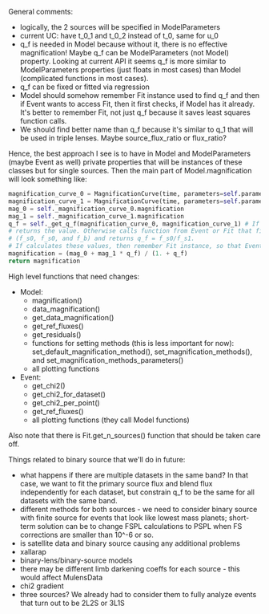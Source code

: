 General comments:

* logically, the 2 sources will be specified in ModelParameters
* current UC: have t\_0\_1 and t\_0\_2 instead of t\_0, same for u\_0
* q\_f is needed in Model because without it, there is no effective magnification! Maybe q\_f can be ModelParameters (not Model) property. Looking at current API it seems q\_f is more similar to ModelParameters properties (just floats in most cases) than Model (complicated functions in most cases). 
* q\_f can be fixed or fitted via regression
* Model should somehow remember Fit instance used to find q\_f and then if Event wants to access Fit, then it first checks, if Model has it already. It's better to remember Fit, not just q\_f because it saves least squares function calls.
* We should find better name than q\_f because it's similar to q\_1 that will be used in triple lenses. Maybe source\_flux\_ratio or flux\_ratio?


Hence, the best approach I see is to have in Model and ModelParameters (maybe Event as well) private properties that will be instances of these classes but for single sources. Then the main part of Model.magnification will look something like:

```python
magnification_curve_0 = MagnificationCurve(time, parameters=self.parameters_source_0, ...)
magnification_curve_1 = MagnificationCurve(time, parameters=self.parameters_source_1, ...)
mag_0 = self._magnification_curve_0.magnification
mag_1 = self._magnification_curve_1.magnification
q_f = self._get_q_f(magnification_curve_0, magnification_curve_1) # If fixed, then just 
# returns the value. Otherwise calls function from Event or Fit that finds all 3 fluxes 
# (f_s0, f_s0, and f_b) and returns q_f = f_s0/f_s1.
# If calculates these values, then remember Fit instance, so that Event can access it; think about when to reset this Fit instance.
magnification = (mag_0 + mag_1 * q_f) / (1. + q_f)
return magnification
```

High level functions that need changes:

* Model:
  * magnification()
  * data\_magnification()
  * get\_data\_magnification()
  * get\_ref\_fluxes()
  * get\_residuals()
  * functions for setting methods (this is less important for now): set\_default\_magnification\_method(), set\_magnification\_methods(), and set\_magnification\_methods\_parameters()
  * all plotting functions
* Event:
  * get\_chi2()
  * get\_chi2\_for\_dataset()
  * get\_chi2\_per\_point()
  * get\_ref\_fluxes()
  * all plotting functions (they call Model functions)

Also note that there is Fit.get\_n\_sources() function that should be taken care off.

Things related to binary source that we'll do in future:

* what happens if there are multiple datasets in the same band? In that case, we want to fit the primary source flux and blend flux independently for each dataset, but constrain q\_f to be the same for all datasets with the same band.
* different methods for both sources - we need to consider binary source with finite source for events that look like lowest mass planets; short-term solution can be to change FSPL calculations to PSPL when FS corrections are smaller than 10^-6 or so.
* is satellite data and binary source causing any additional problems
* xallarap
* binary-lens/binary-source models
* there may be different limb darkening coeffs for each source - this would affect MulensData
* chi2 gradient
* three sources? We already had to consider them to fully analyze events that turn out to be 2L2S or 3L1S
